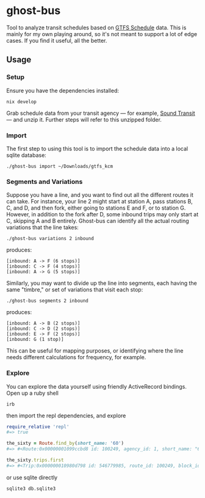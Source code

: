 ghost-bus
=========

Tool to analyze transit schedules based on [GTFS Schedule][gtfs] data. This is mainly for my own playing around, so it's not meant to support a lot of edge cases. If you find it useful, all the better.


Usage
-----

### Setup

Ensure you have the dependencies installed:

``` fish
nix develop
```

Grab schedule data from your transit agency — for example, [Sound Transit][stotd] — and unzip it. Further steps will refer to this unzipped folder.

### Import

The first step to using this tool is to import the schedule data into a local sqlite database:

``` fish
./ghost-bus import ~/Downloads/gtfs_kcm
```

### Segments and Variations

Suppose you have a line, and you want to find out all the different routes it can take. For instance, your line 2 might start at station A, pass stations B, C, and D, and then fork, either going to stations E and F, or to station G. However, in addition to the fork after D, some inbound trips may only start at C, skipping A and B entirely. Ghost-bus can identify all the actual routing variations that the line takes:

``` fish
./ghost-bus variations 2 inbound
```

produces:

```
[inbound: A -> F (6 stops)]
[inbound: C -> F (4 stops)]
[inbound: A -> G (5 stops)]
```

Similarly, you may want to divide up the line into segments, each having the same "timbre," or set of variations that visit each stop:

``` fish
./ghost-bus segments 2 inbound
```

produces:

```
[inbound: A -> B (2 stops)]
[inbound: C -> D (2 stops)]
[inbound: E -> F (2 stops)]
[inbound: G (1 stop)]
```

This can be useful for mapping purposes, or identifying where the line needs different calculations for frequency, for example.


### Explore

You can explore the data yourself using friendly ActiveRecord bindings. Open up a ruby shell

``` fish
irb
```

then import the repl dependencies, and explore

``` ruby
require_relative 'repl'
#=> true

the_sixty = Route.find_by(short_name: '60')
#=> #<Route:0x00000001099ccbd8 id: 100249, agency_id: 1, short_name: "60", long_name: "", desc: "Westwood Village - Georgetown - Broadway", type: "3", ...>

the_sixty.trips.first
#=> #<Trip:0x000000010980d798 id: 546779985, route_id: 100249, block_id: 7087437, service_id: 45626, direction_id: 0, headsign: "Westwood Village N Beacon Hill"...>
```

or use sqlite directly

``` fish
sqlite3 db.sqlite3
```



[gtfs]: https://gtfs.org/schedule/reference/
[stotd]: https://www.soundtransit.org/help-contacts/business-information/open-transit-data-otd/otd-downloads
